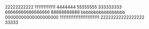 22222222222
111111111111
4444444
55555555
333333333
66666666666666666
88888888888
bbbbbbbbbbbbbbbbb
00000000000000000000
11111111111111111111111
22222222222222222
33333